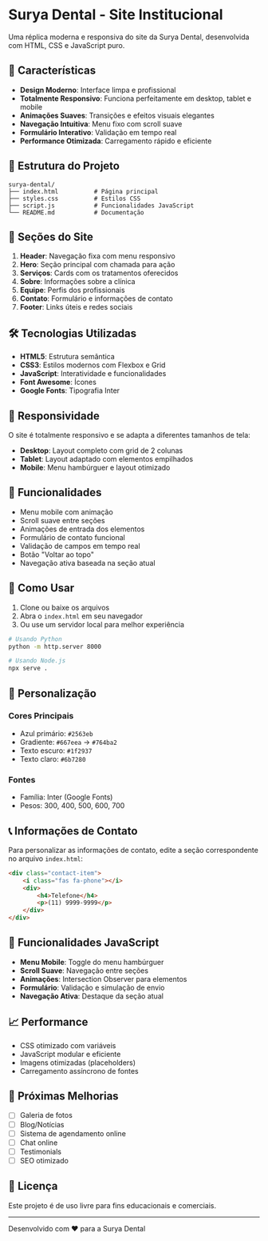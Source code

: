 # Surya Dental - Site Institucional

Uma réplica moderna e responsiva do site da Surya Dental, desenvolvida com HTML, CSS e JavaScript puro.

## 🚀 Características

- **Design Moderno**: Interface limpa e profissional
- **Totalmente Responsivo**: Funciona perfeitamente em desktop, tablet e mobile
- **Animações Suaves**: Transições e efeitos visuais elegantes
- **Navegação Intuitiva**: Menu fixo com scroll suave
- **Formulário Interativo**: Validação em tempo real
- **Performance Otimizada**: Carregamento rápido e eficiente

## 📁 Estrutura do Projeto

```
surya-dental/
├── index.html          # Página principal
├── styles.css          # Estilos CSS
├── script.js           # Funcionalidades JavaScript
└── README.md           # Documentação
```

## 🎨 Seções do Site

1. **Header**: Navegação fixa com menu responsivo
2. **Hero**: Seção principal com chamada para ação
3. **Serviços**: Cards com os tratamentos oferecidos
4. **Sobre**: Informações sobre a clínica
5. **Equipe**: Perfis dos profissionais
6. **Contato**: Formulário e informações de contato
7. **Footer**: Links úteis e redes sociais

## 🛠️ Tecnologias Utilizadas

- **HTML5**: Estrutura semântica
- **CSS3**: Estilos modernos com Flexbox e Grid
- **JavaScript**: Interatividade e funcionalidades
- **Font Awesome**: Ícones
- **Google Fonts**: Tipografia Inter

## 📱 Responsividade

O site é totalmente responsivo e se adapta a diferentes tamanhos de tela:

- **Desktop**: Layout completo com grid de 2 colunas
- **Tablet**: Layout adaptado com elementos empilhados
- **Mobile**: Menu hambúrguer e layout otimizado

## 🎯 Funcionalidades

- Menu mobile com animação
- Scroll suave entre seções
- Animações de entrada dos elementos
- Formulário de contato funcional
- Validação de campos em tempo real
- Botão "Voltar ao topo"
- Navegação ativa baseada na seção atual

## 🚀 Como Usar

1. Clone ou baixe os arquivos
2. Abra o `index.html` em seu navegador
3. Ou use um servidor local para melhor experiência

```bash
# Usando Python
python -m http.server 8000

# Usando Node.js
npx serve .
```

## 🎨 Personalização

### Cores Principais
- Azul primário: `#2563eb`
- Gradiente: `#667eea` → `#764ba2`
- Texto escuro: `#1f2937`
- Texto claro: `#6b7280`

### Fontes
- Família: Inter (Google Fonts)
- Pesos: 300, 400, 500, 600, 700

## 📞 Informações de Contato

Para personalizar as informações de contato, edite a seção correspondente no arquivo `index.html`:

```html
<div class="contact-item">
    <i class="fas fa-phone"></i>
    <div>
        <h4>Telefone</h4>
        <p>(11) 9999-9999</p>
    </div>
</div>
```

## 🔧 Funcionalidades JavaScript

- **Menu Mobile**: Toggle do menu hambúrguer
- **Scroll Suave**: Navegação entre seções
- **Animações**: Intersection Observer para elementos
- **Formulário**: Validação e simulação de envio
- **Navegação Ativa**: Destaque da seção atual

## 📈 Performance

- CSS otimizado com variáveis
- JavaScript modular e eficiente
- Imagens otimizadas (placeholders)
- Carregamento assíncrono de fontes

## 🌟 Próximas Melhorias

- [ ] Galeria de fotos
- [ ] Blog/Notícias
- [ ] Sistema de agendamento online
- [ ] Chat online
- [ ] Testimonials
- [ ] SEO otimizado

## 📄 Licença

Este projeto é de uso livre para fins educacionais e comerciais.

---

Desenvolvido com ❤️ para a Surya Dental 